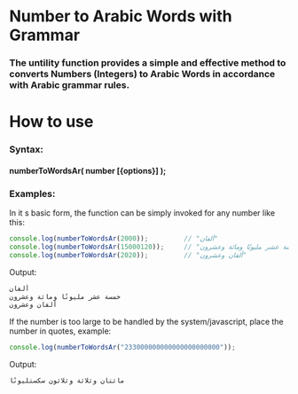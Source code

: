 # Number to Arabic Words with Grammar

### The untility function provides a simple and effective method to converts Numbers (Integers) to Arabic Words in accordance with Arabic grammar rules.

# How to use

### Syntax:

#### numberToWordsAr( number [{options}] );

### Examples:

In it s basic form, the function can be simply invoked for any number like this:

```javascript
console.log(numberToWordsAr(2000));         // "ألفان"
console.log(numberToWordsAr(15000120));     // "خمسة عشر مليونًا ومائة وعشرون"
console.log(numberToWordsAr(2020));         // "ألفان وعشرون"

```
Output:
```javascript
ألفان
خمسة عشر مليونًا ومائة وعشرون
ألفان وعشرون
```

If the number is too large to be handled by the system/javascript, place the number in quotes, example:

```javascript
console.log(numberToWordsAr("233000000000000000000000"));
```
Output:
```javascript
مائتان وثلاثة وثلاثون سكستليونًا
```
